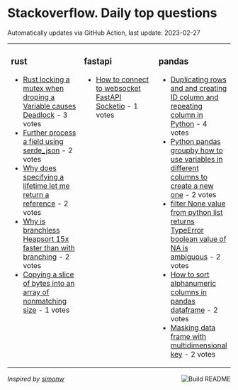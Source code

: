 # Stackoverflow. Daily top questions 

Automatically updates via GitHub Action, last update: <!-- date starts -->2023-02-27<!-- date ends -->


<table><tr><td valign="top" width="33%">

### rust
<!-- rust starts -->
* [Rust locking a mutex when droping a Variable causes Deadlock](https://stackoverflow.com/questions/75569472/rust-locking-a-mutex-when-droping-a-variable-causes-deadlock) - 3 votes
* [Further process a field using serde_json](https://stackoverflow.com/questions/75582491/further-process-a-field-using-serde-json) - 2 votes
* [Why does specifying a lifetime let me return a reference](https://stackoverflow.com/questions/75574319/why-does-specifying-a-lifetime-let-me-return-a-reference) - 2 votes
* [Why is branchless Heapsort 15x faster than with branching](https://stackoverflow.com/questions/75572511/why-is-branchless-heapsort-1-5x-faster-than-with-branching) - 2 votes
* [Copying a slice of bytes into an array of nonmatching size](https://stackoverflow.com/questions/75570888/copying-a-slice-of-bytes-into-an-array-of-non-matching-size) - 1 votes
<!-- rust ends -->
</td><td valign="top" width="34%">


### fastapi
<!-- fastapi starts -->
* [How to connect to websocket FastAPI Socketio](https://stackoverflow.com/questions/75575003/how-to-connect-to-websocket-fastapi-socketio) - 1 votes
<!-- fastapi ends -->
</td><td valign="top" width="34%">


### pandas
<!-- pandas starts -->
* [Duplicating rows and and creating ID column and repeating column in Python](https://stackoverflow.com/questions/75576409/duplicating-rows-and-and-creating-id-column-and-repeating-column-in-python) - 4 votes
* [Python pandas groupby how to use variables in different columns to create a new one](https://stackoverflow.com/questions/75570533/python-pandas-groupby-how-to-use-variables-in-different-columns-to-create-a-new) - 2 votes
* [filter None value from python list returns TypeError boolean value of NA is ambiguous](https://stackoverflow.com/questions/75580189/filter-none-value-from-python-list-returns-typeerror-boolean-value-of-na-is-am) - 2 votes
* [How to sort alphanumeric columns in pandas dataframe](https://stackoverflow.com/questions/75583918/how-to-sort-alphanumeric-columns-in-pandas-dataframe) - 2 votes
* [Masking data frame with multidimensional key](https://stackoverflow.com/questions/75582319/masking-data-frame-with-multidimensional-key) - 2 votes
<!-- pandas ends -->
</td></tr></table>

<a href="https://github.com/hp0404/hp0404/actions"><img src="https://github.com/hp0404/hp0404/workflows/Build%20README/badge.svg" align="right" alt="Build README"></a> <p>*Inspired by  [simonw](https://github.com/simonw/simonw)*</p>
